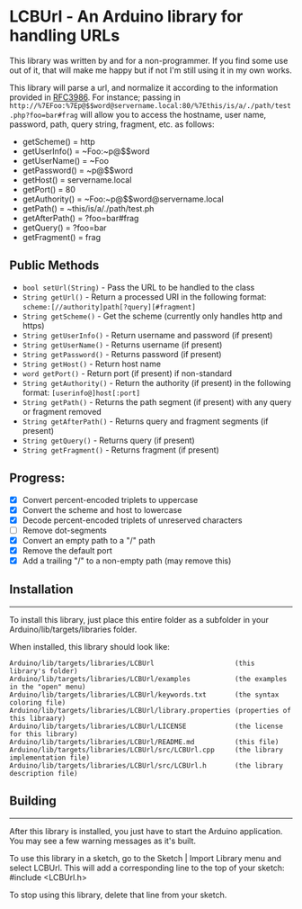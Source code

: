 # LCBUrl - An Arduino library for handling URLs

This library was written by and for a non-programmer.  If you find some use out of it, that will make me happy but if not I'm still using it in my own works.

This library will parse a url, and normalize it according to the information provided in [RFC3986](https://tools.ietf.org/html/rfc3986).  For instance; passing in `http://%7EFoo:%7Ep@$$word@servername.local:80/%7Ethis/is/a/./path/test.php?foo=bar#frag` will allow you to access the hostname, user name, password, path, query string, fragment, etc. as follows:

- getScheme() = http
- getUserInfo() = ~Foo:~p@$$word
- getUserName() = ~Foo
- getPassword() = ~p@$$word
- getHost() = servername.local
- getPort() = 80
- getAuthority() = ~Foo:~p@$$word@<span/>servername.local
- getPath() = ~this/is/a/./path/test.ph
- getAfterPath() = ?foo=bar#frag
- getQuery() = ?foo=bar
- getFragment() = frag

## Public Methods

- `bool setUrl(String)` - Pass the URL to be handled to the class
- `String getUrl()` - Return a processed URI in the following format: `scheme:[//authority]path[?query][#fragment]`
- `String getScheme()` - Get the scheme (currently only handles http and https)
- `String getUserInfo()` - Return username and password (if present)
- `String getUserName()` - Returns username (if present)
- `String getPassword()` - Returns password (if present)
- `String getHost()` - Return host name
- `word getPort()` - Return port (if present) if non-standard
- `String getAuthority()` - Return the authority (if present) in the following format: `[userinfo@]host[:port]`
- `String getPath()` - Returns the path segment (if present) with any query or fragment removed
- `String getAfterPath()` - Returns query and fragment segments (if present)
- `String getQuery()` - Returns query (if present)
- `String getFragment()` - Returns fragment (if present)

## Progress:

- [X] Convert percent-encoded triplets to uppercase
- [X] Convert the scheme and host to lowercase
- [X] Decode percent-encoded triplets of unreserved characters
- [ ] Remove dot-segments
- [X] Convert an empty path to a "/" path
- [X] Remove the default port
- [X] Add a trailing "/" to a non-empty path (may remove this)

## Installation
--------------------------------------------------------------------------------

To install this library, just place this entire folder as a subfolder in your
Arduino/lib/targets/libraries folder.

When installed, this library should look like:

```
Arduino/lib/targets/libraries/LCBUrl                    (this library's folder)
Arduino/lib/targets/libraries/LCBUrl/examples           (the examples in the "open" menu)
Arduino/lib/targets/libraries/LCBUrl/keywords.txt       (the syntax coloring file)
Arduino/lib/targets/libraries/LCBUrl/library.properties (properties of this libraary)
Arduino/lib/targets/libraries/LCBUrl/LICENSE            (the license for this library)
Arduino/lib/targets/libraries/LCBUrl/README.md          (this file)
Arduino/lib/targets/libraries/LCBUrl/src/LCBUrl.cpp     (the library implementation file)
Arduino/lib/targets/libraries/LCBUrl/src/LCBUrl.h       (the library description file)
```

## Building
--------------------------------------------------------------------------------

After this library is installed, you just have to start the Arduino application.
You may see a few warning messages as it's built.

To use this library in a sketch, go to the Sketch | Import Library menu and
select LCBUrl.  This will add a corresponding line to the top of your sketch:
#include <LCBUrl.h>

To stop using this library, delete that line from your sketch.
